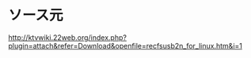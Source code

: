 # ソース元
http://ktvwiki.22web.org/index.php?plugin=attach&refer=Download&openfile=recfsusb2n_for_linux.htm&i=1

